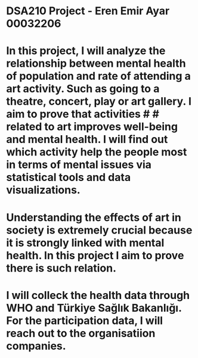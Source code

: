 # DSA210 Project - Eren Emir Ayar 00032206

# In this project, I will analyze the relationship between mental health of population and rate of attending a art activity. Such as going to a theatre, concert, play or art gallery. I aim to prove that activities # # related to art improves well-being and mental health. I will find out which activity help the people most in terms of mental issues via statistical tools and data visualizations.
# Understanding the effects of art in society is extremely crucial because it is strongly linked with mental health. In this project I aim to prove there is such relation.
# I will colleck the health data through WHO and Türkiye Sağlık Bakanlığı. For the participation data, I will reach out to the organisatiion companies.

